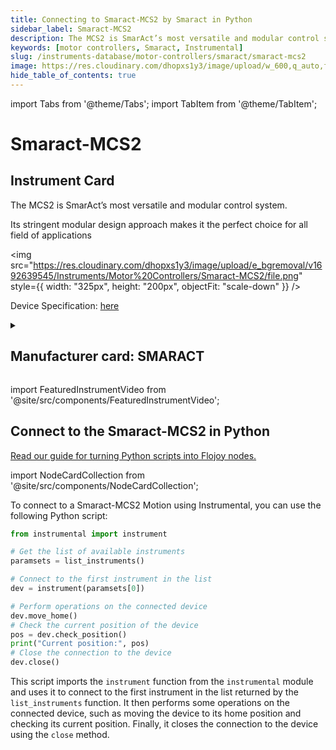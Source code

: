 ```yaml
---
title: Connecting to Smaract-MCS2 by Smaract in Python
sidebar_label: Smaract-MCS2
description: The MCS2 is SmarAct’s most versatile and modular control system.Its stringent modular design approach makes it the perfect choice for all field of applications
keywords: [motor controllers, Smaract, Instrumental]
slug: /instruments-database/motor-controllers/smaract/smaract-mcs2
image: https://res.cloudinary.com/dhopxs1y3/image/upload/w_600,q_auto,f_auto/e_bgremoval/v1692639545/Instruments/Motor%20Controllers/Smaract-MCS2/file.jpg
hide_table_of_contents: true
---
```


import Tabs from '@theme/Tabs';
import TabItem from '@theme/TabItem';

# Smaract-MCS2

## Instrument Card

<div className="flex">

<div>

The MCS2 is SmarAct’s most versatile and modular control system.

Its stringent modular design approach makes it the perfect choice for all field of applications

</div>

<img src="https://res.cloudinary.com/dhopxs1y3/image/upload/e_bgremoval/v1692639545/Instruments/Motor%20Controllers/Smaract-MCS2/file.png" style={{ width: "325px", height: "200px", objectFit: "scale-down" }} />

</div>

<div className="flex text-center">

<p>Device Specification: <a target="\_blank" href="https://www.smaract.com/en/control-systems-and-software/product/mcs2?download=files/media/files/MCS2_Modular_Concept.pdf">here</a></p>

</div>

<details style={{ marginTop: "15px"}}>
<summary><h2>Manufacturer card: SMARACT</h2></summary>

<img src="https://res.cloudinary.com/dhopxs1y3/image/upload/v1692806184/Instruments/Vendor%20Logos/SmartAct.png" style={{ width: "100%", height: "170px",objectFit: "scale-down" }} />

In our [Motion](https://www.smaract.com/en/motion) business unit, we develop and produce high-precision, compact products for nano-positioning that meet the highest demands while being easy to handle.

<ul>
  <li>Headquarters: USA</li>
  <li>Yearly Revenue (millions, USD): 15.0</li>
  <li>Vendor Website: <a href="https://www.smaract.com/en/">here</a></li>
</ul>
</details>

import FeaturedInstrumentVideo from '@site/src/components/FeaturedInstrumentVideo';

<FeaturedInstrumentVideo category='MOTOR_CONTROLLERS' manufacturer='SMARACT'></FeaturedInstrumentVideo>


## Connect to the Smaract-MCS2 in Python

[Read our guide for turning Python scripts into Flojoy nodes.](https://docs.flojoy.ai/custom-nodes/creating-custom-node/)

import NodeCardCollection from '@site/src/components/NodeCardCollection';

<Tabs>

<TabItem value="Flojoy" label="Flojoy" className="flojoy-instrument-tabs">

<NodeCardCollection category='MOTOR_CONTROLLERS' manufacturer='SMARACT'></NodeCardCollection>

</TabItem>
<TabItem value="Instrumental" label="Instrumental">

To connect to a Smaract-MCS2 Motion using Instrumental, you can use the following Python script:

```python
from instrumental import instrument

# Get the list of available instruments
paramsets = list_instruments()

# Connect to the first instrument in the list
dev = instrument(paramsets[0])

# Perform operations on the connected device
dev.move_home()
# Check the current position of the device
pos = dev.check_position()
print("Current position:", pos)
# Close the connection to the device
dev.close()
```

This script imports the `instrument` function from the `instrumental` module and uses it to connect to the first instrument in the list returned by the `list_instruments` function. It then performs some operations on the connected device, such as moving the device to its home position and checking its current position. Finally, it closes the connection to the device using the `close` method.

</TabItem>
</Tabs>